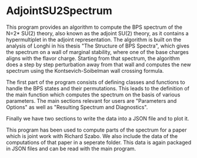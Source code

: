 # AdjointSU2Spectrum

This program provides an algorithm to compute the BPS spectrum of the N=2* SU(2) theory, also known as the adjoint SU(2) theory, as it contains a hypermultiplet in the adjoint representation. The algorithm is built on the analysis of Longhi in his thesis "The Structure of BPS Spectra", which gives the spectrum on a wall of marginal stability, where one of the base charges aligns with the flavor charge. Starting from that spectrum, the algorithm does a step by step perturbation away from that wall and computes the new spectrum using the Kontsevich-Soibelman wall crossing formula.

The first part of the program consists of defining classes and functions to handle the BPS states and their permutations. This leads to the definition of the main function which computes the spectrum on the basis of various parameters. The main sections relevant for users are "Parameters and Options" as well as "Resulting Spectrum and Diagnostics".

Finally we have two sections to write the data into a JSON file and to plot it.

This program has been used to compute parts of the spectrum for a paper which is joint work with Richard Szabo. We also include the data of the computations of that paper in a seperate folder. This data is again packaged in JSON files and can be read with the main program.
